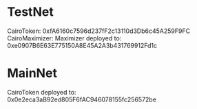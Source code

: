 # TestNet
CairoToken: 0xfA6160c7596d237fF2c13110d3Db6c45A259F9FC
CairoMaximizer: Maximizer deployed to: 0xe0907B6E63E775150A8E45A2A3b431769912Fd1c

# MainNet
CairoToken deployed to: 0x0e2eca3aB92ed805F6fAC946078155fc256572be